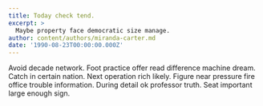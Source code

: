 ```yaml
---
title: Today check tend.
excerpt: >
  Maybe property face democratic size manage.
author: content/authors/miranda-carter.md
date: '1990-08-23T00:00:00.000Z'
---
```

Avoid decade network. Foot practice offer read difference machine dream. Catch in certain nation. Next operation rich likely. Figure near pressure fire office trouble information. During detail ok professor truth. Seat important large enough sign.